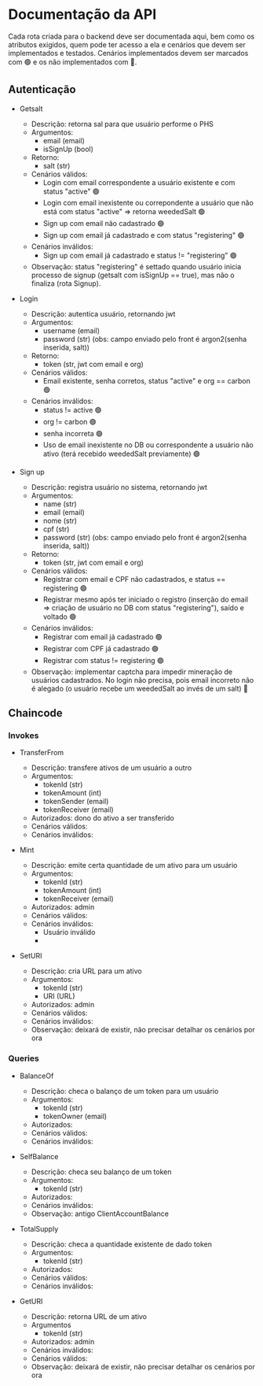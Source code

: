 # Documentação da API

Cada rota criada para o backend deve ser documentada aqui, bem como os atributos exigidos, quem pode ter acesso a ela e cenários que devem ser implementados e testados.
Cenários implementados devem ser marcados com 🟢 e os não implementados com 🔴.

## Autenticação

- Getsalt

  - Descrição: retorna sal para que usuário performe o PHS
  - Argumentos:
    - email (email)
    - isSignUp (bool)
  - Retorno:
    - salt (str)
  - Cenários válidos:
    - Login com email correspondente a usuário existente e com status "active" 🟢
    - Login com email inexistente ou correpondente a usuário que não está com status "active" => retorna weededSalt 🟢
    - Sign up com email não cadastrado 🟢
    - Sign up com email já cadastrado e com status "registering" 🟢
  - Cenários inválidos:
    - Sign up com email já cadastrado e status != "registering" 🟢
  - Observação: status "registering" é settado quando usuário inicia processo de signup (getsalt com isSignUp == true), mas não o finaliza (rota Signup).

- Login

  - Descrição: autentica usuário, retornando jwt
  - Argumentos:
    - username (email)
    - password (str) (obs: campo enviado pelo front é argon2(senha inserida, salt))
  - Retorno:
    - token (str, jwt com email e org)
  - Cenários válidos:
    - Email existente, senha corretos, status "active" e org == carbon 🟢
  - Cenários inválidos:
    - status != active 🟢
    - org != carbon 🟢
    - senha incorreta 🟢
    - Uso de email inexistente no DB ou correspondente a usuário não ativo (terá recebido weededSalt previamente) 🟢

- Sign up
  - Descrição: registra usuário no sistema, retornando jwt
  - Argumentos:
    - name (str)
    - email (email)
    - nome (str)
    - cpf (str)
    - password (str) (obs: campo enviado pelo front é argon2(senha inserida, salt))
  - Retorno:
    - token (str, jwt com email e org)
  - Cenários válidos:
    - Registrar com email e CPF não cadastrados, e status == registering 🟢
    - Registrar mesmo após ter iniciado o registro (inserção do email => criação de usuário no DB com status "registering"), saído e voltado 🟢
  - Cenários inválidos:
    - Registrar com email já cadastrado 🟢
    - Registrar com CPF já cadastrado 🟢
    - Registrar com status != registering 🟢
  - Observação: implementar captcha para impedir mineração de usuários cadastrados. No login não precisa, pois email incorreto não é alegado (o usuário recebe um weededSalt ao invés de um salt) 🔴

## Chaincode

### Invokes

- TransferFrom

  - Descrição: transfere ativos de um usuário a outro
  - Argumentos:
    - tokenId (str)
    - tokenAmount (int)
    - tokenSender (email)
    - tokenReceiver (email)
  - Autorizados: dono do ativo a ser transferido
  - Cenários válidos:
  - Cenários inválidos:

- Mint
  - Descrição: emite certa quantidade de um ativo para um usuário
  - Argumentos:
    - tokenId (str)
    - tokenAmount (int)
    - tokenReceiver (email)
  - Autorizados: admin
  - Cenários válidos:
  - Cenários inválidos:
    - Usuário inválido
    -
- SetURI
  - Descrição: cria URL para um ativo
  - Argumentos:
    - tokenId (str)
    - URI (URL)
  - Autorizados: admin
  - Cenários válidos:
  - Cenários inválidos:
  - Observação: deixará de existir, não precisar detalhar os cenários por ora

### Queries

- BalanceOf

  - Descrição: checa o balanço de um token para um usuário
  - Argumentos:
    - tokenId (str)
    - tokenOwner (email)
  - Autorizados:
  - Cenários válidos:
  - Cenários inválidos:

- SelfBalance

  - Descrição: checa seu balanço de um token
  - Argumentos:
    - tokenId (str)
  - Autorizados:
  - Cenários inválidos:
  - Observação: antigo ClientAccountBalance

- TotalSupply

  - Descrição: checa a quantidade existente de dado token
  - Argumentos:
    - tokenId (str)
  - Autorizados:
  - Cenários válidos:
  - Cenários inválidos:

- GetURI
  - Descrição: retorna URL de um ativo
  - Argumentos
    - tokenId (str)
  - Autorizados: admin
  - Cenários inválidos:
  - Cenários válidos:
  - Observação: deixará de existir, não precisar detalhar os cenários por ora
